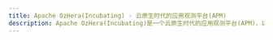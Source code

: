 ```yaml
---
title: Apache OzHera(Incubating) - 云原生时代的应用观测平台(APM)
description: Apache OzHera(Incubating)是一个云原生时代的应用观测平台(APM)，以应用为核心，集指标监控、链路追踪、日志、报警等能力于一身。平台使命是提升应用线上稳定性，帮助业务在遇到故障时能做到1分钟发现、5分钟定位。
---
```


<script setup>
import { defineClientComponent } from 'vitepress'

const RedirectHome = defineClientComponent(() => {
  return import('@theme/components/RedirectHome.vue')
})
</script>

<RedirectHome />
